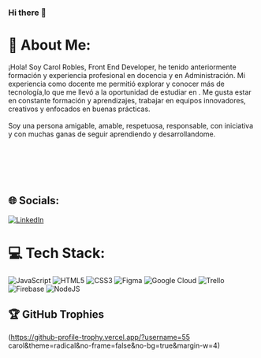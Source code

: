 ### Hi there 👋

# 💫 About Me:
¡Hola! Soy Carol Robles, Front End Developer, he tenido anteriormente formación y experiencia profesional en docencia y en Administración. Mi experiencia como docente me permitió explorar y conocer más de tecnología,lo que me llevó a la oportunidad de estudiar en <Laboratoria>. Me gusta estar en constante formación y aprendizajes, trabajar en equipos innovadores, creativos y enfocados en buenas prácticas. <br><br>
Soy una persona amigable, amable, respetuosa, responsable, con iniciativa y con muchas ganas de seguir aprendiendo y desarrollandome. <br><br><br><br><br><br>


## 🌐 Socials:
[![LinkedIn](https://img.shields.io/badge/LinkedIn-%230077B5.svg?logo=linkedin&logoColor=white)](https://linkedin.com/in/carol-robles-barrera-front-end-developer) 

# 💻 Tech Stack:
![JavaScript](https://img.shields.io/badge/javascript-%23323330.svg?style=for-the-badge&logo=javascript&logoColor=%23F7DF1E) ![HTML5](https://img.shields.io/badge/html5-%23E34F26.svg?style=for-the-badge&logo=html5&logoColor=white) ![CSS3](https://img.shields.io/badge/css3-%231572B6.svg?style=for-the-badge&logo=css3&logoColor=white) 	![Figma](https://img.shields.io/badge/figma-%23F24E1E.svg?style=for-the-badge&logo=figma&logoColor=white) ![Google Cloud](https://img.shields.io/badge/Google%20Cloud-%234285F4.svg?style=for-the-badge&logo=google-cloud&logoColor=white) ![Trello](https://img.shields.io/badge/Trello-%23026AA7.svg?style=for-the-badge&logo=Trello&logoColor=white) ![Firebase](https://img.shields.io/badge/firebase-%23039BE5.svg?style=for-the-badge&logo=firebase) ![NodeJS](https://img.shields.io/badge/node.js-6DA55F?style=for-the-badge&logo=node.js&logoColor=white)

## 🏆 GitHub Trophies
(https://github-profile-trophy.vercel.app/?username=55 carol&theme=radical&no-frame=false&no-bg=true&margin-w=4)

<!-- Proudly created with GPRM ( https://gprm.itsvg.in ) -->
